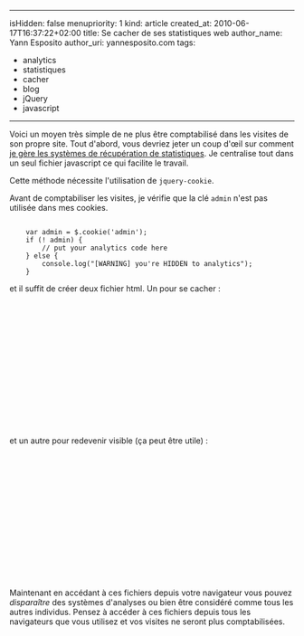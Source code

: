 -----
isHidden:       false
menupriority:   1
kind:           article
created_at:     2010-06-17T16:37:22+02:00
title: Se cacher de ses statistiques web
author_name: Yann Esposito
author_uri: yannesposito.com
tags:
  - analytics
  - statistiques
  - cacher
  - blog
  - jQuery
  - javascript
-----

Voici un moyen très simple de ne plus être comptabilisé dans les visites de son propre site.
Tout d'abord, vous devriez jeter un coup d'œil sur comment [je gère les systèmes de récupération de statistiques](/n3blog/fr/blog/2010-06-17-track-events-with-google-analytics). 
Je centralise tout dans un seul fichier javascript ce qui facilite le travail.

Cette méthode nécessite l'utilisation de `jquery-cookie`.

Avant de comptabiliser les visites, je vérifie que la clé `admin` n'est pas utilisée dans mes cookies.

<code class="javascript">
    var admin = $.cookie('admin');
    if (! admin) {
        // put your analytics code here
    } else {
        console.log("[WARNING] you're HIDDEN to analytics");
    }
</code>

et il suffit de créer deux fichier <sc>html</sc>. Un pour se cacher :

<code class="html" file="become_hidden.html">
<?xml version="1.0" encoding="utf-8"?>
<!DOCTYPE html PUBLIC "-//W3C//DTD XHTML 1.0 Strict//EN"
        "http://www.w3.org/TR/xhtml1/DTD/xhtml1-strict.dtd">
<html xmlns="http://www.w3.org/1999/xhtml" lang="fr" xml:lang="fr">
    <head>
        <meta http-equiv="Content-Type" content="text/html; charset=UTF-8" />
        <script type="text/javascript" src="jquery.js"></script>
        <script type="text/javascript" src="jquery.cookie.js"></script>
        <script>
            $(document).ready(function(){
                $.cookie('admin',1);
                $('#info').html('Analytics can no more see you.')
            });
        </script>
        <title>Hide to analytics</title>
    </head>
    <body>
        <div id="info"></div> 
    </body>
</html>
</code>

et un autre pour redevenir visible (ça peut être utile) :

<code class="html" file="become_visible.html">
<?xml version="1.0" encoding="utf-8"?>
<!DOCTYPE html PUBLIC "-//W3C//DTD XHTML 1.0 Strict//EN"
        "http://www.w3.org/TR/xhtml1/DTD/xhtml1-strict.dtd">
<html xmlns="http://www.w3.org/1999/xhtml" lang="fr" xml:lang="fr">
    <head>
        <meta http-equiv="Content-Type" content="text/html; charset=UTF-8" />
        <script type="text/javascript" src="jquery.js"></script>
        <script type="text/javascript" src="jquery.cookie.js"></script>
        <script>
            $(document).ready(function(){
                $.cookie('admin',null);
                $('#info').html('Analytics can see you.')
            });
        </script>
        <title>Hide to analytics</title>
    </head>
    <body>
        <div id="info"></div> 
    </body>
</html>
</code>

Maintenant en accédant à ces fichiers depuis votre navigateur vous pouvez *disparaître* des systèmes d'analyses ou bien être considéré comme tous les autres individus.
Pensez à accéder à ces fichiers depuis tous les navigateurs que vous utilisez et vos visites ne seront plus comptabilisées.

